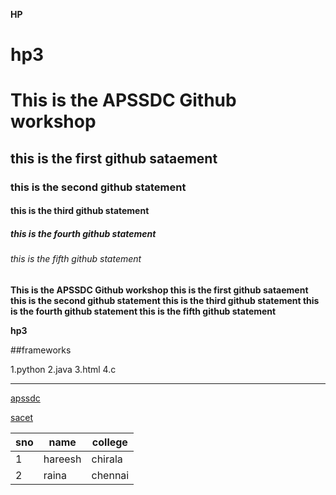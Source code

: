 **HP** 
# hp3
# This is the APSSDC Github workshop
## this is the first github sataement
### this is the second github statement
#### this is the third github statement
##### this is the fourth github statement
###### this is the fifth github statement

**This is the APSSDC Github workshop this is the first github sataement this is the second github statement this is the third github statement this is the fourth github statement this is the fifth github statement**

**hp3**

##frameworks

1.python
2.java
3.html
4.c
____

[apssdc](https://apssdc.in)

[sacet](http://sacet.ac.in)

sno | name | college
----| -----| -------
1   |hareesh|chirala
2  |raina |chennai


